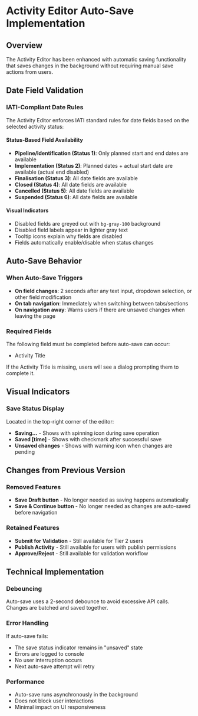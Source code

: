 # Activity Editor Auto-Save Implementation

## Overview
The Activity Editor has been enhanced with automatic saving functionality that saves changes in the background without requiring manual save actions from users.

## Date Field Validation

### IATI-Compliant Date Rules
The Activity Editor enforces IATI standard rules for date fields based on the selected activity status:

#### Status-Based Field Availability
- **Pipeline/Identification (Status 1)**: Only planned start and end dates are available
- **Implementation (Status 2)**: Planned dates + actual start date are available (actual end disabled)
- **Finalisation (Status 3)**: All date fields are available
- **Closed (Status 4)**: All date fields are available
- **Cancelled (Status 5)**: All date fields are available
- **Suspended (Status 6)**: All date fields are available

#### Visual Indicators
- Disabled fields are greyed out with `bg-gray-100` background
- Disabled field labels appear in lighter gray text
- Tooltip icons explain why fields are disabled
- Fields automatically enable/disable when status changes

## Auto-Save Behavior

### When Auto-Save Triggers
- **On field changes**: 2 seconds after any text input, dropdown selection, or other field modification
- **On tab navigation**: Immediately when switching between tabs/sections
- **On navigation away**: Warns users if there are unsaved changes when leaving the page

### Required Fields
The following field must be completed before auto-save can occur:
- Activity Title

If the Activity Title is missing, users will see a dialog prompting them to complete it.

## Visual Indicators

### Save Status Display
Located in the top-right corner of the editor:
- **Saving...** - Shows with spinning icon during save operation
- **Saved [time]** - Shows with checkmark after successful save
- **Unsaved changes** - Shows with warning icon when changes are pending

## Changes from Previous Version

### Removed Features
- **Save Draft button** - No longer needed as saving happens automatically
- **Save & Continue button** - No longer needed as changes are auto-saved before navigation

### Retained Features
- **Submit for Validation** - Still available for Tier 2 users
- **Publish Activity** - Still available for users with publish permissions
- **Approve/Reject** - Still available for validation workflow

## Technical Implementation

### Debouncing
Auto-save uses a 2-second debounce to avoid excessive API calls. Changes are batched and saved together.

### Error Handling
If auto-save fails:
- The save status indicator remains in "unsaved" state
- Errors are logged to console
- No user interruption occurs
- Next auto-save attempt will retry

### Performance
- Auto-save runs asynchronously in the background
- Does not block user interactions
- Minimal impact on UI responsiveness 